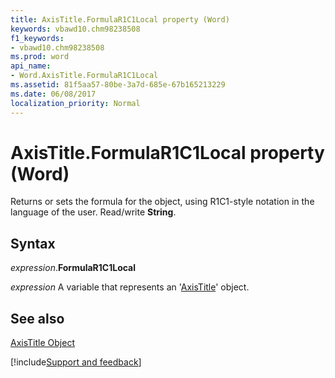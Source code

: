 ```yaml
---
title: AxisTitle.FormulaR1C1Local property (Word)
keywords: vbawd10.chm98238508
f1_keywords:
- vbawd10.chm98238508
ms.prod: word
api_name:
- Word.AxisTitle.FormulaR1C1Local
ms.assetid: 81f5aa57-80be-3a7d-685e-67b165213229
ms.date: 06/08/2017
localization_priority: Normal
---
```



# AxisTitle.FormulaR1C1Local property (Word)

Returns or sets the formula for the object, using R1C1-style notation in the language of the user. Read/write  **String**.


## Syntax

_expression_.**FormulaR1C1Local**

_expression_ A variable that represents an '[AxisTitle](Word.AxisTitle.md)' object.


## See also


[AxisTitle Object](Word.AxisTitle.md)

[!include[Support and feedback](~/includes/feedback-boilerplate.md)]